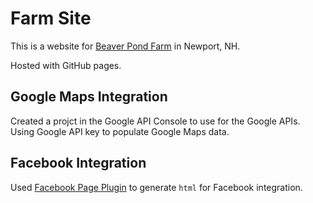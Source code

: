 # Farm Site

This is a website for [Beaver Pond Farm](http://andrewboutin.com/farm-site/) in Newport, NH.

Hosted with GitHub pages.

## Google Maps Integration

Created a projct in the Google API Console to use for the Google APIs. Using Google API key to populate Google Maps data.

## Facebook Integration

Used [Facebook Page Plugin](https://developers.facebook.com/docs/plugins/page-plugin/) to generate `html` for Facebook integration.